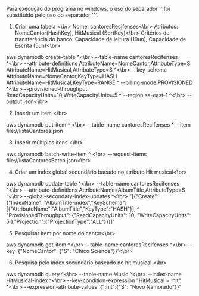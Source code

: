 Para execução do programa no windows, o uso do separador '\' foi substituído pelo uso do separador '^'. 

1. Criar uma tabela <\br>
    Nome: cantoresRecifenses<\br>
    Atributos: NomeCantor(HashKey), HitMusical (SortKey)<\br>
    Critérios de transferência do banco: Capacidade de leitura (10un), Capacidade de Escrita (5un)<\br>

aws dynamodb create-table ^<\br>
--table-name cantoresRecifenses ^<\br>
--attribute-definitions AttributeName=NomeCantor,AttributeType=S AttributeName=HitMusical,AttributeType=S ^<\br>
--key-schema AttributeName=NomeCantor,KeyType=HASH AttributeName=HitMusical,KeyType=RANGE ^
--billing-mode PROVISIONED ^<\br>
--provisioned-throughput ReadCapacityUnits=10,WriteCapacityUnits=5 ^
--region sa-east-1 ^<\br>
--output json<\br>

2. Inserir um item <\br>
   
aws dynamodb put-item ^ <\br>
    --table-name cantoresRecifenses ^ 
    --item file://listaCantores.json 


3. Inserir múltiplos itens <\br>

aws dynamodb batch-write-item ^ <\br>
    --request-items file://listaCantoresBatch.json<\br>



4. Criar um index global secundário baeado no atributo Hit musical<\br>

aws dynamodb update-table ^<\br>
    --table-name cantoresRecifenses ^<\br>
    --attribute-definitions AttributeName=AlbumTitle,AttributeType=S ^<\br>
    --global-secondary-index-updates ^<\br>
        "[{\"Create\":{\"IndexName\": \"AlbumTitle-index\",\"KeySchema\":[{\"AttributeName\":\"AlbumTitle\",\"KeyType\":\"HASH\"}], ^
        \"ProvisionedThroughput\": {\"ReadCapacityUnits\": 10, \"WriteCapacityUnits\": 5      },\"Projection\":{\"ProjectionType\":\"ALL\"}}}]" 


5. Pesquisar item por nome do cantor<\br>

aws dynamodb get-item ^<\br>
    --table-name cantoresRecifenses ^<\br>
    --key '{"NomeCantor": {"S": "Chico Science"}}'<\br>


6. Pesquisa pelo index secundário baseado no hit musical <\br>


aws dynamodb query ^<\br>
    --table-name Music ^<\br>
    --index-name HitMusical-index ^<\br>
    --key-condition-expression "HitMusical = :hit" ^<\br>
    --expression-attribute-values '{":hit":{"S": "Novo Namorado"}}'
